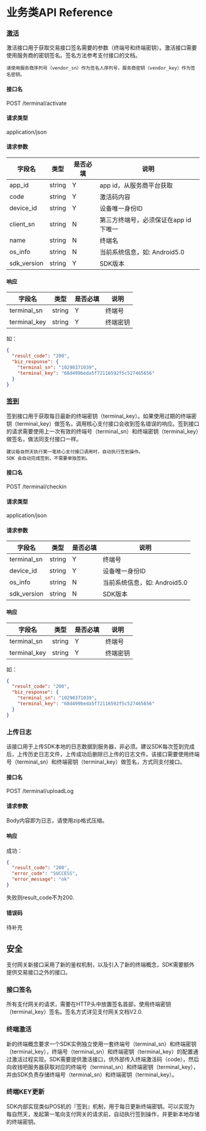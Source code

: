 # 业务类API Reference

### [激活](https://github.com/WoSai/shouqianba-doc/blob/master/zh-cn/Q%26A-%E6%8A%80%E6%9C%AF.md#%E6%BF%80%E6%B4%BB%E7%A0%81%E5%A4%B1%E6%95%88%E9%97%AE%E9%A2%98)
激活接口用于获取交易接口签名需要的参数（终端号和终端密钥）。激活接口需要使用服务商的密钥签名。签名方法参考支付接口的文档。

	请使用服务商序列号（vendor_sn）作为签名人序列号，服务商密钥（vendor_key）作为签名密钥。
#### 接口名
POST /terminal/activate
#### 请求类型
application/json
#### 请求参数
字段名 | 类型 | 是否必填 | 说明
------ | ----- | -----| -----
app_id | string | Y | app id，从服务商平台获取
code | string | Y | 激活码内容
device_id | string | Y | 设备唯一身份ID
client_sn | string | N | 第三方终端号，必须保证在app id下唯一
name | string | N | 终端名
os_info | string | N |当前系统信息，如: Android5.0
sdk_version | string | Y | SDK版本

#### 响应
字段名 | 类型 | 是否必填 | 说明
------ | ----- | -----| -----
terminal_sn | string | Y | 终端号
terminal_key | string | Y | 终端密钥

如：

```json
{
  "result_code": "200",
  "biz_response": {
    "terminal_sn": "10298371039",
    "terminal_key": "68d499beda5f72116592f5c527465656"
  }
}
```

### [签到](https://github.com/WoSai/shouqianba-doc/blob/master/zh-cn/Q%26A-%E6%8A%80%E6%9C%AF.md#%E7%AD%BE%E5%88%B0%E6%8E%A5%E5%8F%A3%E5%B8%B8%E8%A7%81%E9%97%AE%E9%A2%98)
签到接口用于获取每日最新的终端密钥（terminal_key）。如果使用过期的终端密钥（terminal_key）做签名，调用核心支付接口会收到签名错误的响应。签到接口的请求需要使用上一次有效的终端号（terminal_sn）和终端密钥（terminal_key）做签名，做法同支付接口一样。
	
	建议每自然天执行第一笔核心支付接口调用时，自动执行签到操作。
	SDK 会自动完成签到，不需要单独签到。

#### 接口名
POST /terminal/checkin
#### 请求类型
application/json
#### 请求参数
字段名 | 类型 | 是否必填 | 说明
------ | ----- | -----| -----
terminal_sn | string | Y | 终端号
device_id | string | Y | 设备唯一身份ID
os_info | string | N | 当前系统信息，如: Android5.0
sdk_version | string | N | SDK版本

#### 响应
字段名 | 类型 | 是否必填 | 说明
------ | ----- | -----| -----
terminal_sn | string | Y | 终端号
terminal_key | string | Y | 终端密钥

如：

```json
{
  "result_code": "200",
  "biz_response": {
    "terminal_sn": "10298371039",
    "terminal_key": "68d499beda5f72116592f5c527465656"
  }
}
```

### 上传日志
该接口用于上传SDK本地的日志数据到服务器，非必须。建议SDK每次签到完成后，上传历史日志文件，上传成功后删除已上传的日志文件。该接口需要使用终端号（terminal_sn）和终端密钥（terminal_key）做签名，方式同支付接口。

#### 接口名
POST /terminal/uploadLog

#### 请求参数
Body内容即为日志，请使用zip格式压缩。

#### 响应
成功：

```json
{
  "result_code": "200",
  "error_code": "SUCCESS",
  "error_message": "ok"
}
```

失败则result_code不为200.

#### 错误码
待补充

## 安全
支付网关新接口采用了新的鉴权机制，以及引入了新的终端概念，SDK需要额外提供交易接口之外的接口。

### 接口签名
所有支付网关的请求，需要在HTTP头中放置签名首部，使用终端密钥（terminal_key）签名。签名方式详见支付网关文档V2.0.

### 终端激活
新的终端概念要求一个SDK实例独立使用一套终端号（terminal_sn）和终端密钥（terminal_key），终端号（terminal_sn）和终端密钥（terminal_key）的配置通过激活过程实现。SDK需要提供激活接口，供外部传入终端激活码（code），然后向收钱吧服务器获取对应的终端号（terminal_sn）和终端密钥（terminal_key），并由SDK负责存储终端号（terminal_sn）和终端密钥（terminal_key）。

### 终端KEY更新
SDK内部实现类似POS机的『签到』机制，用于每日更新终端密钥。可以实现为每自然天，发起第一笔向支付网关的请求前，自动执行签到操作，并更新本地存储的终端密钥。

